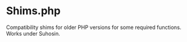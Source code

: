 # Shims.php
Compatibility shims for older PHP versions for some required functions. Works under Suhosin.
